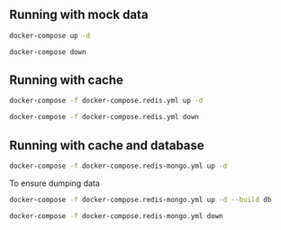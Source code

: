 ## Running with mock data

```bash
docker-compose up -d
```

```bash
docker-compose down
```

## Running with cache

```bash
docker-compose -f docker-compose.redis.yml up -d 
```

```bash
docker-compose -f docker-compose.redis.yml down
```

## Running  with cache and database

```bash
docker-compose -f docker-compose.redis-mongo.yml up -d 
```

To ensure dumping data

```bash
docker-compose -f docker-compose.redis-mongo.yml up -d --build db
``` 

```bash
docker-compose -f docker-compose.redis-mongo.yml down
```